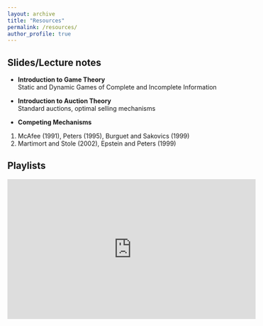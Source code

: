 ```yaml
---
layout: archive
title: "Resources"
permalink: /resources/
author_profile: true
---
```


## Slides/Lecture notes

* **Introduction to Game Theory** <br> 
Static and Dynamic Games of Complete and Incomplete Information

* **Introduction to Auction Theory** <br> 
Standard auctions, optimal selling mechanisms

* **Competing Mechanisms** 
1. McAfee (1991), Peters (1995), Burguet and Sakovics (1999)
2. Martimort and Stole (2002), Epstein and Peters (1999)


## Playlists

<iframe width="560" height="315" src="https://www.youtube.com/embed/videoseries?list=PLe__Z0qVc4xexx7vOEn0HJeiUbUZAz0I7" title="YouTube video player" frameborder="0" allow="accelerometer; autoplay; clipboard-write; encrypted-media; gyroscope; picture-in-picture" allowfullscreen></iframe>
